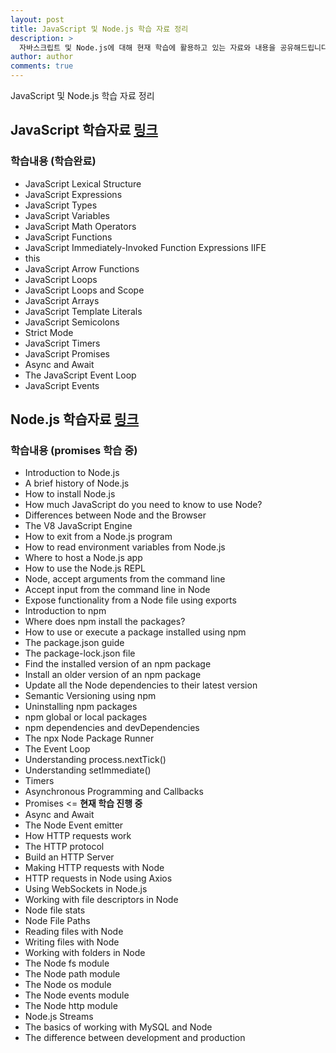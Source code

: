 ```yaml
---
layout: post
title: JavaScript 및 Node.js 학습 자료 정리
description: >
  자바스크립트 및 Node.js에 대해 현재 학습에 활용하고 있는 자료와 내용을 공유해드립니다. 학습 정리는 다음과 같이 하고 있습니다. <a href="https://sungwon-choi-29.github.io/study/2019-10-03-study_content/"> 학습내용 정리 방식</a> 확인해 주시고 추가 학습방향에 대해서 가이드 해주시면 감사하겠습니다. 
author: author
comments: true
---
```

JavaScript 및 Node.js 학습 자료 정리

## JavaScript 학습자료 <a href="https://flaviocopes.com/javascript/">링크</a>

### 학습내용 (학습완료)
* JavaScript Lexical Structure
* JavaScript Expressions
* JavaScript Types
* JavaScript Variables
* JavaScript Math Operators
* JavaScript Functions
* JavaScript Immediately-Invoked Function Expressions IIFE
* this
* JavaScript Arrow Functions
* JavaScript Loops
* JavaScript Loops and Scope
* JavaScript Arrays
* JavaScript Template Literals
* JavaScript Semicolons
* Strict Mode
* JavaScript Timers
* JavaScript Promises
* Async and Await
* The JavaScript Event Loop
* JavaScript Events


## Node.js 학습자료 <a href="https://medium.com/free-code-camp/the-definitive-node-js-handbook-6912378afc6e">링크</a>

### 학습내용 (promises 학습 중)
* Introduction to Node.js
* A brief history of Node.js
* How to install Node.js
* How much JavaScript do you need to know to use Node?
* Differences between Node and the Browser
* The V8 JavaScript Engine
* How to exit from a Node.js program
* How to read environment variables from Node.js
* Where to host a Node.js app
* How to use the Node.js REPL
* Node, accept arguments from the command line
* Accept input from the command line in Node
* Expose functionality from a Node file using exports
* Introduction to npm
* Where does npm install the packages?
* How to use or execute a package installed using npm
* The package.json guide
* The package-lock.json file
* Find the installed version of an npm package
* Install an older version of an npm package
* Update all the Node dependencies to their latest version
* Semantic Versioning using npm
* Uninstalling npm packages
* npm global or local packages
* npm dependencies and devDependencies
* The npx Node Package Runner
* The Event Loop
* Understanding process.nextTick()
* Understanding setImmediate()
* Timers
* Asynchronous Programming and Callbacks
* Promises  <= <b>현재 학습 진행 중</b>
* Async and Await
* The Node Event emitter
* How HTTP requests work
* The HTTP protocol
* Build an HTTP Server
* Making HTTP requests with Node
* HTTP requests in Node using Axios
* Using WebSockets in Node.js
* Working with file descriptors in Node
* Node file stats
* Node File Paths
* Reading files with Node
* Writing files with Node
* Working with folders in Node
* The Node fs module
* The Node path module
* The Node os module
* The Node events module
* The Node http module
* Node.js Streams
* The basics of working with MySQL and Node
* The difference between development and production
